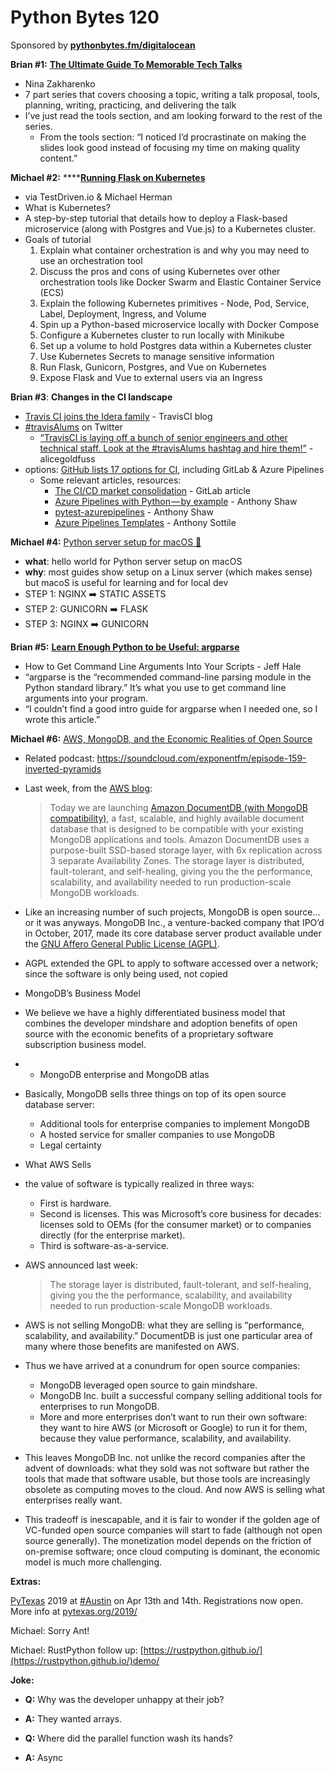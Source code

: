 # Python Bytes 120
 Sponsored by [**pythonbytes.fm/digitalocean**](http://pythonbytes.fm/digitalocean)

**Brian #1:** [**The Ultimate Guide To Memorable Tech Talks**](https://medium.com/@nnja/the-ultimate-guide-to-memorable-tech-talks-e7c350778d4b)

- Nina Zakharenko
- 7 part series that covers choosing a topic, writing a talk proposal, tools, planning, writing, practicing, and delivering the talk
- I’ve just read the tools section, and am looking forward to the rest of the series.
	- From the tools section: “I noticed I’d procrastinate on making the slides look good instead of focusing my time on making quality content.”

**Michael #2:** ****[**Running Flask on Kubernetes**](https://testdriven.io/blog/running-flask-on-kubernetes/?source=4320ef6a6395)

- via TestDriven.io & Michael Herman
- What is Kubernetes?
- A step-by-step tutorial that details how to deploy a Flask-based microservice (along with Postgres and Vue.js) to a Kubernetes cluster.
- Goals of tutorial
	1. Explain what container orchestration is and why you may need to use an orchestration tool
	2. Discuss the pros and cons of using Kubernetes over other orchestration tools like Docker Swarm and Elastic Container Service (ECS)
	3. Explain the following Kubernetes primitives - Node, Pod, Service, Label, Deployment, Ingress, and Volume
	4. Spin up a Python-based microservice locally with Docker Compose
	5. Configure a Kubernetes cluster to run locally with Minikube
	6. Set up a volume to hold Postgres data within a Kubernetes cluster
	7. Use Kubernetes Secrets to manage sensitive information
	8. Run Flask, Gunicorn, Postgres, and Vue on Kubernetes
	9. Expose Flask and Vue to external users via an Ingress

**Brian #3**: **Changes in the CI landscape**

- [Travis CI joins the Idera family](https://blog.travis-ci.com/2019-01-23-travis-ci-joins-idera-inc) - TravisCI blog
- [#travisAlums](https://twitter.com/hashtag/travisAlums?src=hash&ref_src=twsrc%5Etfw%7Ctwcamp%5Etweetembed%7Ctwterm%5E1098583889864478720&ref_url=https%3A%2F%2Fabout.gitlab.com%2F2019%2F02%2F21%2Fci-cd-market-consolidation%2F) on Twitter
	- [“TravisCI is laying off a bunch of senior engineers and other technical staff. Look at the #travisAlums hashtag and hire them!”](https://twitter.com/alicegoldfuss/status/1098604563664420865) - alicegoldfuss
- options: [GitHub lists 17 options for CI](https://github.com/marketplace/category/continuous-integration), including GitLab & Azure Pipelines
	- Some relevant articles, resources:
		- [The CI/CD market consolidation](https://about.gitlab.com/2019/02/21/ci-cd-market-consolidation/) - GitLab article
		- [Azure Pipelines with Python — by example](https://medium.com/@anthonypjshaw/azure-pipelines-with-python-by-example-aa65f4070634) - Anthony Shaw
		- [pytest-azurepipelines](https://github.com/tonybaloney/pytest-azurepipelines) - Anthony Shaw
		- [Azure Pipelines Templates](https://github.com/asottile/azure-pipeline-templates) - Anthony Sottile

**Michael #4:** [Python server setup for macOS 🍎](https://github.com/zachvalenta/nginx-wsgi)

- **what**: hello world for Python server setup on macOS 
- **why**: most guides show setup on a Linux server (which makes sense) but macoS is useful for learning and for local dev
- STEP 1: NGINX ➡️ STATIC ASSETS
- STEP 2: GUNICORN ➡️ FLASK
- STEP 3: NGINX ➡️ GUNICORN

**Brian #5:** [**Learn Enough Python to be Useful: argparse**](https://towardsdatascience.com/learn-enough-python-to-be-useful-argparse-e482e1764e05) 

- How to Get Command Line Arguments Into Your Scripts - Jeff Hale
- “argparse is the “recommended command-line parsing module in the Python standard library.” It’s what you use to get command line arguments into your program.
- “I couldn’t find a good intro guide for argparse when I needed one, so I wrote this article.”

**Michael #6:** [AWS, MongoDB, and the Economic Realities of Open Source](https://stratechery.com/2019/aws-mongodb-and-the-economic-realities-of-open-source/)

- Related podcast: https://soundcloud.com/exponentfm/episode-159-inverted-pyramids
- Last week, from the [AWS blog](https://aws.amazon.com/blogs/aws/new-amazon-documentdb-with-mongodb-compatibility-fast-scalable-and-highly-available/):
  > Today we are launching [Amazon DocumentDB (with MongoDB compatibility)](https://aws.amazon.com/documentdb/), a fast, scalable, and highly available document database that is designed to be compatible with your existing MongoDB applications and tools. Amazon DocumentDB uses a purpose-built SSD-based storage layer, with 6x replication across 3 separate Availability Zones. The storage layer is distributed, fault-tolerant, and self-healing, giving you the the performance, scalability, and availability needed to run production-scale MongoDB workloads.


- Like an increasing number of such projects, MongoDB is open source…or it was anyways. MongoDB Inc., a venture-backed company that IPO’d in October, 2017, made its core database server product available under the [GNU Affero General Public License (AGPL)](https://en.wikipedia.org/wiki/GNU_Affero_General_Public_License).
- AGPL extended the GPL to apply to software accessed over a network; since the software is only being used, not copied
- MongoDB’s Business Model
- We believe we have a highly differentiated business model that combines the developer mindshare and adoption benefits of open source with the economic benefits of a proprietary software subscription business model.
- + MongoDB enterprise and MongoDB atlas
- Basically, MongoDB sells three things on top of its open source database server:
	- Additional tools for enterprise companies to implement MongoDB
	- A hosted service for smaller companies to use MongoDB
	- Legal certainty
- What AWS Sells
- the value of software is typically realized in three ways:
	- First is hardware. 
	- Second is licenses. This was Microsoft’s core business for decades: licenses sold to OEMs (for the consumer market) or to companies directly (for the enterprise market). 
	- Third is software-as-a-service.
- AWS announced last week:
  > The storage layer is distributed, fault-tolerant, and self-healing, giving you the the performance, scalability, and availability needed to run production-scale MongoDB workloads.
- AWS is not selling MongoDB: what they are selling is “performance, scalability, and availability.” DocumentDB is just one particular area of many where those benefits are manifested on AWS.
- Thus we have arrived at a conundrum for open source companies:
	- MongoDB leveraged open source to gain mindshare.
	- MongoDB Inc. built a successful company selling additional tools for enterprises to run MongoDB.
	- More and more enterprises don’t want to run their own software: they want to hire AWS (or Microsoft or Google) to run it for them, because they value performance, scalability, and availability.
- This leaves MongoDB Inc. not unlike the record companies after the advent of downloads: what they sold was not software but rather the tools that made that software usable, but those tools are increasingly obsolete as computing moves to the cloud. And now AWS is selling what enterprises really want.
- This tradeoff is inescapable, and it is fair to wonder if the golden age of VC-funded open source companies will start to fade (although not open source generally). The monetization model depends on the friction of on-premise software; once cloud computing is dominant, the economic model is much more challenging.

**Extras:**

[PyTexas](https://twitter.com/hashtag/PyTexas?src=hashtag_click) 2019 at [#Austin](https://twitter.com/hashtag/Austin?src=hashtag_click) on Apr 13th and 14th. Registrations now open. More info at [pytexas.org/2019/](https://t.co/6ZkLqWws2F?amp=1)

Michael: Sorry Ant!

Michael: RustPython follow up: [https://rustpython.github.io/](https://rustpython.github.io/)demo/

**Joke:**

* **Q:** Why was the developer unhappy at their job?
* **A:** They wanted arrays.

* **Q:** Where did the parallel function wash its hands?
* **A:** Async

